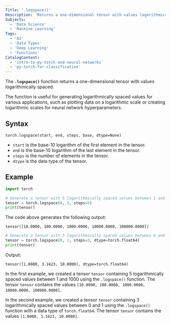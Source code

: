 ```yaml
---
Title: '.logspace()'
Description: 'Returns a one-dimensional tensor with values logarithmically spaced.'
Subjects:
  - 'Data Science'
  - 'Machine Learning'
Tags:
  - 'AI'
  - 'Data Types'
  - 'Deep Learning'
  - 'Functions'
CatalogContent:
  - 'intro-to-py-torch-and-neural-networks'
  - 'py-torch-for-classification'
---
```


The **`.logspace()`** function returns a one-dimensional tensor with values logarithmically spaced.

The function is useful for generating logarithmically spaced values for various applications, such as plotting data on a logarithmic scale or creating logarithmic scales for neural network hyperparameters.

## Syntax

```pseudo
torch.logspace(start, end, steps, base, dtype=None)
```

- `start` is the base-10 logarithm of the first element in the tensor.
- `end` is the base-10 logarithm of the last element in the tensor.
- `steps` is the number of elements in the tensor.
- `dtype` is the data type of the tensor.

## Example

```py
import torch

# Generate a tensor with 5 logarithmically spaced values between 1 and 1000
tensor = torch.logspace(0, 3, steps=5)
print(tensor)
```

The code above generates the following output:

```shell
tensor([10.0000, 100.0000, 1000.0000, 10000.0000, 100000.0000])
```

```py
# Generate a tensor with 3 logarithmically spaced values between 0 and 1
tensor = torch.logspace(0, 1, steps=3, dtype=torch.float64)
print(tensor)
```

Output:

```shell
tensor([1.0000, 3.1623, 10.0000], dtype=torch.float64)
```

In the first example, we created a tensor `tensor` containing 5 logarithmically spaced values between 1 and 1000 using the `.logspace()` function. The tensor `tensor` contains the values `[10.0000, 100.0000, 1000.0000, 10000.0000, 100000.0000]`.

In the second example, we created a tensor `tensor` containing 3 logarithmically spaced values between 0 and 1 using the `.logspace()` function with a data type of `torch.float64`. The tensor `tensor` contains the values `[1.0000, 3.1623, 10.0000]`.
